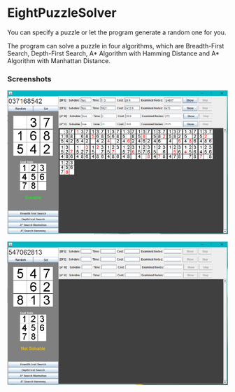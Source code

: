 # EightPuzzleSolver

You can specify a puzzle or let the program generate a random one for you.

The program can solve a puzzle in four algorithms, which are Breadth-First Search, Depth-First Search, A\* Algorithm with Hamming Distance and A\* Algorithm with Manhattan Distance.

### Screenshots
![](/screenshots/8puzzle.png?raw=true)

![](/screenshots/8puzzle1.png?raw=true)

